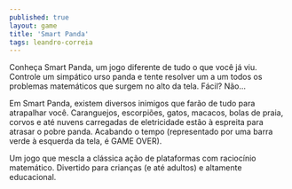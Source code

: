 ```yaml
---
published: true
layout: game
title: 'Smart Panda'
tags: leandro-correia
---
```

Conheça Smart Panda, um jogo diferente de tudo o que você já viu. Controle um simpático urso panda e tente resolver um a um todos os problemas matemáticos que surgem no alto da tela. Fácil? Não...


 <a href="{{ site.baseurl }}/wp-content/uploads/2005/09/LeandroCorreia_SmartPanda_2.jpg">
</a>
 <a href="{{ site.baseurl }}/wp-content/uploads/2005/09/LeandroCorreia_SmartPanda_3.jpg">
</a>
 


Em Smart Panda, existem diversos inimigos que farão de tudo para atrapalhar você. Caranguejos, escorpiões, gatos, macacos, bolas de praia, corvos e até nuvens carregadas de eletricidade estão à espreita para atrasar o pobre panda. Acabando o tempo (representado por uma barra verde à esquerda da tela, é GAME OVER).


Um jogo que mescla a clássica ação de plataformas com raciocínio matemático. Divertido para crianças (e até adultos) e altamente educacional.</p>


